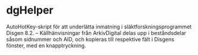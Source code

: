 # dgHelper
AutoHotKey-skript för att underlätta inmatning i släktforskningsprogrammet Disgen 8.2. – Källhänvisningar från ArkivDigital delas upp i beståndsdelar såsom sidnummer och AID, och kopieras till respektive fält i Disgens fönster, med en knapptryckning.
